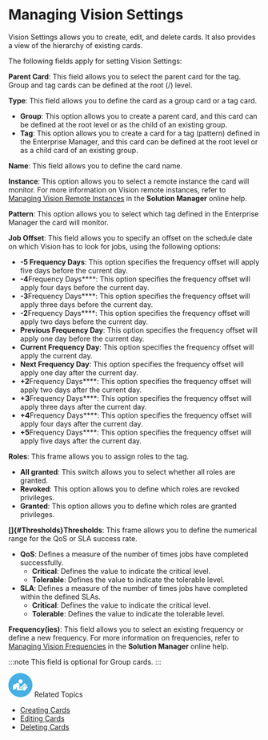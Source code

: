 # Managing Vision Settings

Vision Settings allows you to create, edit, and delete cards. It also
provides a view of the hierarchy of existing cards.

The following fields apply for setting Vision Settings:

**Parent Card**: This field allows you to select the parent card for the
tag. Group and tag cards can be defined at the root (/) level.

**Type**: This field allows you to define the card as a group card or a
tag card.

- **Group**: This option allows you to create a parent card, and this
    card can be defined at the root level or as the child of an existing
    group.
- **Tag**: This option allows you to create a card for a tag (pattern)
    defined in the Enterprise Manager, and this card can be defined at
    the root level or as a child card of an existing group.

**Name**: This field allows you to define the card name.

**Instance**: This option allows you to select a remote instance the
card will monitor. For more information on Vision remote instances,
refer to [Managing Vision Remote Instances](Managing-Vision-Remote-Instances.md) in
the **Solution Manager** online help.

**Pattern**: This option allows you to select which tag defined in the
Enterprise Manager the card will monitor.

**Job Offset**: This field allows you to specify an offset on the
schedule date on which Vision has to look for jobs, using the following
options:

- **-5 Frequency Days**: This option specifies the frequency offset
    will apply five days before the current day.
- **-4**Frequency Days****: This option specifies the frequency
    offset will apply four days before the current day.
- **-3**Frequency Days****: This option specifies the frequency
    offset will apply three days before the current day.
- **-2**Frequency Days****: This option specifies the frequency
    offset will apply two days before the current day.
- **Previous Frequency Day**: This option specifies the frequency
    offset will apply one day before the current day.
- **Current Frequency Day**: This option specifies the frequency
    offset will apply the current day.
- **Next Frequency Day**: This option specifies the frequency offset
    will apply one day after the current day.
- **+2**Frequency Days****: This option specifies the frequency
    offset will apply two days after the current day.
- **+3**Frequency Days****: This option specifies the frequency
    offset will apply three days after the current day.
- **+4**Frequency Days****: This option specifies the frequency
    offset will apply four days after the current day.
- **+5**Frequency Days****: This option specifies the frequency
    offset will apply five days after the current day.

**Roles**: This frame allows you to assign roles to the tag.

- **All granted**: This switch allows you to select whether all roles
    are granted.
- **Revoked**: This option allows you to define which roles are
    revoked privileges.
- **Granted**: This option allows you to define which roles are
    granted privileges.

**[]{#Thresholds}Thresholds**: This frame allows you to define the numerical range for the QoS or SLA success rate.

- **QoS**: Defines a measure of the number of times jobs have
    completed successfully.
  - **Critical**: Defines the value to indicate the critical level.
  - **Tolerable**: Defines the value to indicate the tolerable
        level.
- **SLA**: Defines a measure of the number of times jobs have
    completed within the defined SLAs.
  - **Critical**: Defines the value to indicate the critical level.
  - **Tolerable**: Defines the value to indicate the tolerable
        level.

**Frequency(ies)**: This field allows you to select an existing
frequency or define a new frequency. For more information on
frequencies, refer to [Managing Vision Frequencies](Managing-Vision-Frequencies.md) in the
**Solution Manager** online help.

:::note
This field is optional for Group cards.
:::

![White \"person reading\" icon on blue circular background](../../../Resources/Images/moreinfo-icon(48x48).png "More Info icon")
Related Topics

- [Creating Cards](Creating-Cards.md)
- [Editing Cards](Editing-Cards.md)
- [Deleting Cards](Deleting-Cards.md)
